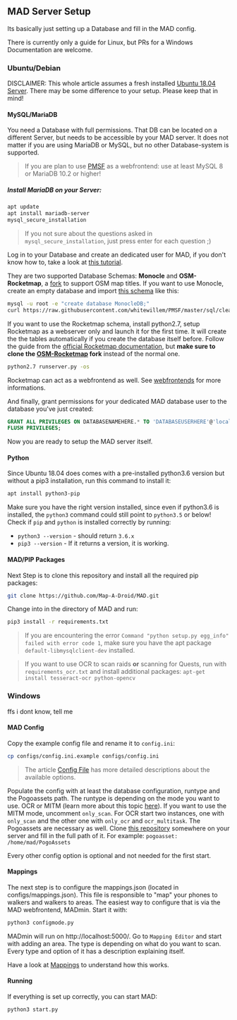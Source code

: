 ## MAD Server Setup

Its basically just setting up a Database and fill in the MAD config.

There is currently only a guide for Linux, but PRs for a Windows Documentation are welcome.

### Ubuntu/Debian

DISCLAIMER: This whole article assumes a fresh installed [Ubuntu 18.04 Server](https://www.ubuntu.com/download/server). There may be some difference to your setup. Please keep that in mind!

#### MySQL/MariaDB

You need a Database with full permissions. That DB can be located on a different Server, but needs to be accessible by your MAD server. It does not matter if you are using MariaDB or MySQL, but no other Database-system is supported.
>If you are plan to use [PMSF](https://github.com/whitewillem/PMSF) as a webfrontend: use at least MySQL 8 or MariaDB 10.2 or higher!

##### Install MariaDB on your Server:

```bash
apt update
apt install mariadb-server
mysql_secure_installation
```
>If you not sure about the questions asked in `mysql_secure_installation`, just press enter for each question ;)

Log in to your Database and create an dedicated user for MAD, if you don't know how to, take a look at [this tutorial](https://www.digitalocean.com/community/tutorials/how-to-create-a-new-user-and-grant-permissions-in-mysql).

They are two supported Database Schemas: **Monocle** and **OSM-Rocketmap**, a [fork](https://github.com/cecpk/OSM-Rocketmap) to support OSM map titles. If you want to use Monocle, create an empty database and import [this schema](https://raw.githubusercontent.com/whitewillem/PMSF/master/sql/cleandb.sql) like this:

```bash
mysql -u root -e "create database MonocleDB;"
curl https://raw.githubusercontent.com/whitewillem/PMSF/master/sql/cleandb.sql | mysql -u root MonocleDB
```

If you want to use the Rocketmap schema, install python2.7, setup Rocketmap as a webserver only and launch it for the first time. It will create the the tables automatically if you create the database itself before. Follow the guide from the [official Rocketmap documentation](https://rocketmap.readthedocs.io/en/develop/basic-install/index.html), but **make sure to clone the [OSM-Rocketmap](https://github.com/cecpk/OSM-Rocketmap) fork** instead of the normal one.

```bash
python2.7 runserver.py -os
```

Rocketmap can act as a webfrontend as well. See [webfrontends](/extras/webfrontends) for more informations.

And finally, grant permissions for your dedicated MAD database user to the database you've just created:

```SQL
GRANT ALL PRIVILEGES ON DATABASENAMEHERE.* TO 'DATABASEUSERHERE'@'localhost';
FLUSH PRIVILEGES;
```

Now you are ready to setup the MAD server itself.

#### Python

Since Ubuntu 18.04 does comes with a pre-installed python3.6 version but without a pip3 installation, run this command to install it:

```bash
apt install python3-pip
```

Make sure you have the right version installed, since even if python3.6 is installed, the `python3` command could still point to `python3.5` or below!
Check if `pip` and `python` is installed correctly by running:

* `python3 --version` - should return `3.6.x`
* `pip3 --version` - If it returns a version, it is working.

#### MAD/PIP Packages

Next Step is to clone this repository and install all the required pip packages:

```bash
git clone https://github.com/Map-A-Droid/MAD.git
```

Change into in the directory of MAD and run:

```bash
pip3 install -r requirements.txt
```

>If you are encountering the error `Command "python setup.py egg_info" failed with error code 1`, make sure you have the apt package `default-libmysqlclient-dev` installed.  

>If you want to use OCR to scan raids **or** scanning for Quests, run with `requirements_ocr.txt` and install additional packages: `apt-get install tesseract-ocr python-opencv`

### Windows

ffs i dont know, tell me

#### MAD Config

Copy the example config file and rename it to `config.ini`:

```bash
cp configs/config.ini.example configs/config.ini
```

>The article [Config File](config-file.md) has more detailed descriptions about the available options.  

Populate the config with at least the database configuration, runtype and the Pogoassets path. The runtype is depending on the mode you want to use. OCR or MITM (learn more about this topic [here](/scanning-modes/modes.md)). If you want to use the MITM mode, uncomment `only_scan`. For OCR start two instances, one with `only_scan` and the other one with `only_ocr` and `ocr_multitask`. The Pogoassets are necessary as well. Clone [this repository](https://github.com/ZeChrales/PogoAssets/) somewhere on your server and fill in the full path of it. For example: `pogoasset: /home/mad/PogoAssets`

Every other config option is optional and not needed for the first start.

#### Mappings

The next step is to configure the mappings.json (located in configs/mappings.json). This file is responsible to "map" your phones to walkers and walkers to areas. The easiest way to configure that is via the MAD webfrontend, MADmin. Start it with:

```bash
python3 configmode.py
```

MADmin will run on http://localhost:5000/. Go to `Mapping Editor` and start with adding an area. The type is depending on what do you want to scan. Every type and option of it has a description explaining itself.

Have a look at [Mappings](mappings.md) to understand how this works.

#### Running

If everything is set up correctly, you can start MAD:

```bash
python3 start.py
```
